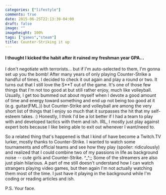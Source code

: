 ```yaml
---
categories: ["lifestyle"]
comments: true
date: 2015-06-25T22:13:39-04:00
draft: false
image: ""
imageheight: 100%
tags: ["games","steam"]
title: Counter-Striking it up
---
```


#### I thought I kicked the habit after it ruined my freshman year GPA...

I don't negotiate with terrorists... but if I'm auto-selected to them, I'm gonna set up you the bomb!<!--more--> After many years of only playing Counter-Strike a handful of times, I decided to check it out again and play a round or two. It turns out that I still love the S**T out of the game. It's one of those few things that I'm not too good at but still rather enjoy, much like volleyball. Usually, I get too bummed out about myself when I devote a good amount of time and energy toward something and end up not being too good at it (e.g. guitar(FML.)) but Counter-Strike and volleyball are among the very short list of things that I enjoy so much that it surpasses the hit that my self-esteem takes. :) Honestly, I think I'd be a lot better if I had a team to play with and developed tactics with them and ish. IRL, I mostly just play against expert bots because I like being able to exit out whenever I want/need to.

So a related thing that's happened is that I kind of have become a Twitch.TV lurker, mostly thanks to Counter-Strike. I wanted to watch some tournaments and official teams and see how they play (spoiler: ridiculously) and realized that I could combine two of my passions in life as background noise -- cute girls and Counter-Strike. ^_^;; Some of the streamers are also just plain hilarious. A part of me still doesn't understand how I can watch strangers playing video games, but then again I'm not actually watching them most of the time. I just have it playing in the background while I'm coding or reading articles and ish.

P.S. Your face.